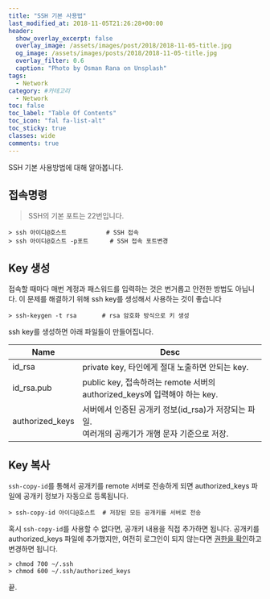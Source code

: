```yaml
---
title: "SSH 기본 사용법"
last_modified_at: 2018-11-05T21:26:28+00:00
header:
  show_overlay_excerpt: false
  overlay_image: /assets/images/post/2018/2018-11-05-title.jpg
  og_image: /assets/images/posts/2018/2018-11-05-title.jpg
  overlay_filter: 0.6
  caption: "Photo by Osman Rana on Unsplash"
tags:
  - Network
category: #카테고리
  - Network
toc: false
toc_label: "Table Of Contents"
toc_icon: "fal fa-list-alt"
toc_sticky: true
classes: wide
comments: true
---
```





SSH 기본 사용방법에 대해 알아봅니다.
  
##  접속명령  
  
> SSH의 기본 포트는 22번입니다.  
   
```  
> ssh 아이디@호스트  			# SSH 접속  
> ssh 아이디@호스트 -p포트    	# SSH 접속 포트변경  
```  
## Key 생성  
  
접속할 때마다 매번 계정과 패스워드를 입력하는 것은 번거롭고 안전한 방법도 아닙니다. 이 문제를 해결하기 위해 ssh key를 생성해서 사용하는 것이 좋습니다  
  
```  
> ssh-keygen -t rsa       # rsa 암호화 방식으로 키 생성  
```  
  
ssh key를 생성하면 아래 파일들이 만들어집니다.
  
| Name     | Desc                |  
| ---------- | ------------------------------------------------------------ |  
| id_rsa     | private key, 타인에게 절대 노출하면 안되는 key.                |  
| id_rsa.pub | public key, 접속하려는 remote 서버의 authorized_keys에 입력해야 하는 key. |  
| authorized_keys | 서버에서 인증된 공개키 정보(id_rsa)가 저장되는 파일. <br />여러개의 공캐기가 개행 문자 기준으로 저장. |  
  
## Key 복사

`ssh-copy-id`를 통해서 공개키를 remote 서버로 전송하게 되면 authorized_keys 파일에 공개키 정보가 자동으로 등록됩니다.
  
```  
> ssh-copy-id 아이디@호스트  # 저장된 모든 공개키를 서버로 전송  
```  
  
혹시  `ssh-copy-id`를 사용할 수 없다면, 공개키 내용을 직접 추가하면 됩니다. 공개키를 authorized_keys 파일에 추가했지만, 여전히 로그인이 되지 않는다면 [권한을 확인](https://stackoverflow.com/questions/6377009/adding-public-key-to-ssh-authorized-keys-does-not-log-me-in-automatically)하고 변경하면 됩니다.
  
```
> chmod 700 ~/.ssh  
> chmod 600 ~/.ssh/authorized_keys  
```

끝.